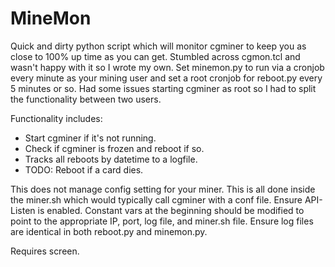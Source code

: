 MineMon
=======

Quick and dirty python script which will monitor cgminer to keep you as close to 100% up time as you can get. Stumbled across cgmon.tcl and wasn't happy with it so I wrote my own. Set minemon.py to run via a cronjob every minute as your mining user and set a root cronjob for reboot.py every 5 minutes or so. Had some issues starting cgminer as root so I had to split the functionality between two users.

Functionality includes:
  - Start cgminer if it's not running.
  - Check if cgminer is frozen and reboot if so.
  - Tracks all reboots by datetime to a logfile.
  - TODO: Reboot if a card dies.

This does not manage config setting for your miner. This is all done inside the miner.sh which would typically call cgminer with a conf file. Ensure API-Listen is enabled. Constant vars at the beginning should be modified to point to the appropriate IP, port, log file, and miner.sh file. Ensure log files are identical in both reboot.py and minemon.py.

Requires screen.
